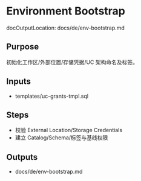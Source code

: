 # Environment Bootstrap

docOutputLocation: docs/de/env-bootstrap.md

## Purpose

初始化工作区/外部位置/存储凭据/UC 架构命名及标签。

## Inputs

- templates/uc-grants-tmpl.sql

## Steps

- 校验 External Location/Storage Credentials
- 建立 Catalog/Schema/标签与基线权限

## Outputs

- docs/de/env-bootstrap.md
